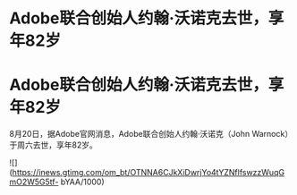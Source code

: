 # Adobe联合创始人约翰·沃诺克去世，享年82岁

# Adobe联合创始人约翰·沃诺克去世，享年82岁

8月20日，据Adobe官网消息，Adobe联合创始人约翰·沃诺克（John Warnock）于周六去世，享年82岁。

![](https://inews.gtimg.com/om_bt/OTNNA6CJkXiDwrjYo4tYZNflfswzzWuqGmO2W5G5tf-
bYAA/1000)

